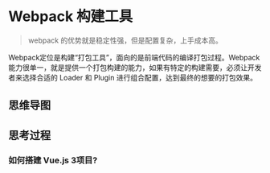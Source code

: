 # Webpack 构建工具

> webpack 的优势就是稳定性强，但是配置复杂，上手成本高。

Webpack定位是构建“打包⼯具”，⾯向的是前端代码的编译打包过程。Webpack能⼒很单⼀，就是提供⼀个打包构建的能⼒，如果有特定的构建需要，必须让开发者来选择合适的 Loader 和 Plugin 进⾏组合配置，达到最终的想要的打包效果。


## 思维导图

<ElMindmap :data="data" height="500"  offsetLeft="20" />

<script setup>
import {  ref } from "vue";
const data = ref({
	data: {
		text: "Webpack 构建工具",
	},                                
	children: [
		{
			data: { text: "mode 模式", note: "这是声明 Webpack 的打包模式是⽣产的编译模式。这⾥⼀般有两种选项，⽣产（production）和开发（development）模式。" },
		},
        {
			data: { text: "entry 入口", note: "这是声明 Webpack 要执⾏打包构建编译时候从哪个⽂件开始编译的“⼊⼝⽂件”。" },
		},
        {
			data: { text: "output 出口", note: "这是声明 Webpack 编译的出⼝⽂件，也就是编译结果要放在哪个⽬录下的哪个⽂件⾥。" },
		},
        {
			data: { text: "module.loader 加载器", note: "选择对应的 Loader 来处理指定的打包⽂件。例如, css-loader 就是为了解决项⽬⾥的 CSS 文件。" },
		},
        {
			data: { text: "module.plugins 插件", note: "这是 Webpack 的插件配置，主要是贯穿 Webpack 的整个打包的⽣命周期。" },
		},
        {
			data: { text: "externals 排除", note: "这是声明在Webpack打包编译过程中，有哪些源码依赖的npm模块需要“排除打包”处理，也就是不做打包整合处理。" },
		},
	],
})
</script>

## 思考过程

### 如何搭建 Vue.js 3项⽬?

<!--@include: ./contents/build-vue3.md-->
